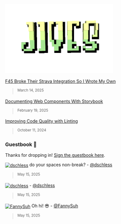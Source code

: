 <a href="https://jamesiv.es" target="_blank" rel="noopener noreferrer">
 <img src="./logo.gif" alt="Jives" width="350px" height="224px" />
</a>

<!--feed-->

[F45 Broke Their Strava Integration So I Wrote My Own](https://jamesiv.es/blog/experiment/javascript/2025/03/14/f45-broke-my-beloved-strava-integration)

> <sup>March 14, 2025</sup>

[Documenting Web Components With Storybook](https://jamesiv.es/blog/frontend/javascript/2025/02/19/documenting-web-components-with-storybook)

> <sup>February 19, 2025</sup>

[Improving Code Quality with Linting](https://jamesiv.es/blog/leadership/2024/10/11/improving-code-quality-with-linting)

> <sup>October 11, 2024</sup>

<!--feed-->

### Guestbook 📖

Thanks for dropping in! [Sign the guestbook here](https://github.com/JamesIves/JamesIves/issues/1).

<!--guestbook-->

<a href="https://github.com/dschless"><img width="24" height="24" align="center" src="https://images.weserv.nl/?url=https%3A%2F%2Favatars.githubusercontent.com%2Fu%2F1175390%3Fs%3D24%26u%3Dac4b387eaf17903f7678a3c5867ca76359d5563d%26v%3D4&h=24&w=24&fit=cover&mask=circle&maxage=7d" alt="dschless"></a> do your spaces non-break? - [@dschless](https://github.com/dschless)
></a> <sup>May 15, 2025</sup>

<a href="https://github.com/dschless"><img width="24" height="24" align="center" src="https://images.weserv.nl/?url=https%3A%2F%2Favatars.githubusercontent.com%2Fu%2F1175390%3Fs%3D24%26u%3Dac4b387eaf17903f7678a3c5867ca76359d5563d%26v%3D4&h=24&w=24&fit=cover&mask=circle&maxage=7d" alt="dschless"></a>  - [@dschless](https://github.com/dschless)
></a> <sup>May 15, 2025</sup>

<a href="https://github.com/FannySuh"><img width="24" height="24" align="center" src="https://images.weserv.nl/?url=https%3A%2F%2Favatars.githubusercontent.com%2Fu%2F146684250%3Fs%3D24%26u%3Dd8efbbb837c5f7f39d708f0dea749ad8e2f52464%26v%3D4&h=24&w=24&fit=cover&mask=circle&maxage=7d" alt="FannySuh"></a> Oh hi! 😎 - [@FannySuh](https://github.com/FannySuh)
></a> <sup>May 15, 2025</sup>


<!--guestbook-->
